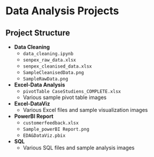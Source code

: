 # Data Analysis Projects

## Project Structure

- **Data Cleaning**
  - `data_cleaning.ipynb`
  - `senpex_raw_data.xlsx`
  - `senpex_cleanised_data.xlsx`
  - `SampleCleanisedData.png`
  - `SampleRawData.png`
- **Excel-Data Analysis**
  - `pivotTable CaseStudiens_COMPLETE.xlsx`
  - Various sample pivot table images
- **Excel-DataViz**
  - Various Excel files and sample visualization images
- **PowerBI Report**
  - `customerfeedback.xlsx`
  - `Sample_powerBI Report.png`
  - `EDA&DataViz.pbix`
- **SQL**
  - Various SQL files and sample analysis images
